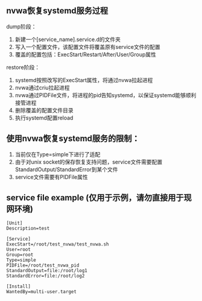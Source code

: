 ## nvwa恢复systemd服务过程

dump阶段：
1. 新建一个[service_name].service.d的文件夹
2. 写入一个配置文件，该配置文件将覆盖原有service文件的配置
3. 覆盖的配置包括：ExecStart/Restart/After/User/Group属性

restore阶段：
1. systemd按照改写的ExecStart属性，将通过nvwa拉起进程
2. nvwa通过criu拉起进程
3. nvwa通过PIDFile文件，将进程的pid告知systemd，以保证systemd能够顺利接管进程
4. 删除覆盖的配置文件目录
5. 执行systemd配置reload


## 使用nvwa恢复systemd服务的限制：

1. 当前仅在Type=simple下进行了适配
2. 由于对unix socket的保存恢复支持问题，service文件需要配置StandardOutput/StandardError到某个文件
3. service文件需要有PIDFile属性


## service file example (仅用于示例，请勿直接用于现网环境)

```
[Unit]
Description=test

[Service]
ExecStart=/root/test_nvwa/test_nvwa.sh
User=root
Group=root
Type=simple
PIDFile=/root/test_nvwa_pid
StandardOutput=file:/root/log1
StandardError=file:/root/log2

[Install]
WantedBy=multi-user.target

```
